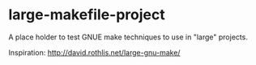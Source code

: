 # large-makefile-project
A place holder to test GNUE make techniques to use in "large" projects.

Inspiration:
http://david.rothlis.net/large-gnu-make/
